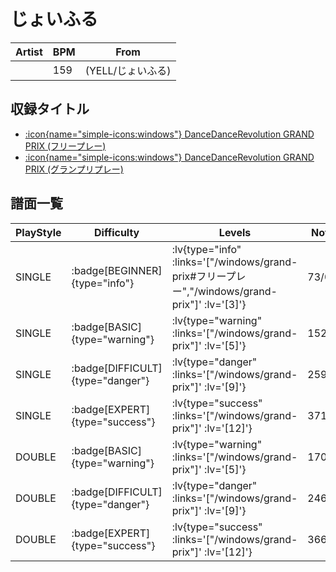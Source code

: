 # じょいふる

|Artist|BPM|From|
|------|---|----|
||159|(YELL/じょいふる)|

## 収録タイトル

- [ :icon{name="simple-icons:windows"} DanceDanceRevolution GRAND PRIX (フリープレー)](/windows/grand-prix#フリープレー)
- [ :icon{name="simple-icons:windows"} DanceDanceRevolution GRAND PRIX (グランプリプレー)](/windows/grand-prix)

## 譜面一覧

|PlayStyle|Difficulty|Levels|Notes|Movie|
|---------|----------|------|-----|-----|
|SINGLE| :badge[BEGINNER]{type="info"} | :lv{type="info" :links='["/windows/grand-prix#フリープレー","/windows/grand-prix"]' :lv='[3]'} |73/0||
|SINGLE| :badge[BASIC]{type="warning"} | :lv{type="warning" :links='["/windows/grand-prix"]' :lv='[5]'} |152/12||
|SINGLE| :badge[DIFFICULT]{type="danger"} | :lv{type="danger" :links='["/windows/grand-prix"]' :lv='[9]'} |259/15||
|SINGLE| :badge[EXPERT]{type="success"} | :lv{type="success" :links='["/windows/grand-prix"]' :lv='[12]'} |371/6||
|DOUBLE| :badge[BASIC]{type="warning"} | :lv{type="warning" :links='["/windows/grand-prix"]' :lv='[5]'} |170/7||
|DOUBLE| :badge[DIFFICULT]{type="danger"} | :lv{type="danger" :links='["/windows/grand-prix"]' :lv='[9]'} |246/21||
|DOUBLE| :badge[EXPERT]{type="success"} | :lv{type="success" :links='["/windows/grand-prix"]' :lv='[12]'} |366/7||

